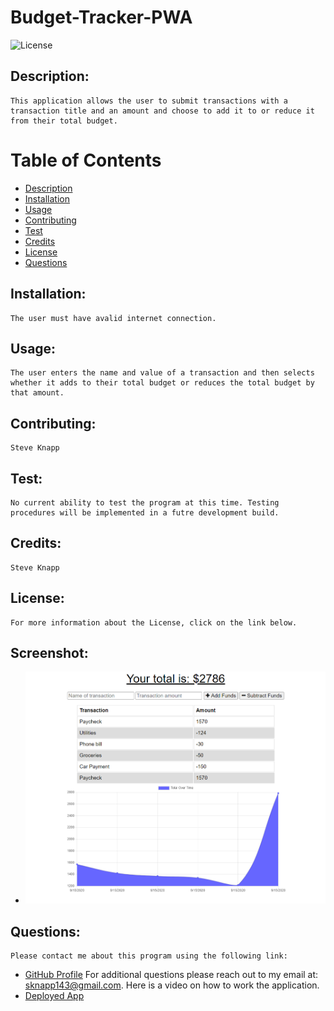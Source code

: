 
# Budget-Tracker-PWA
![License](https://img.shields.io/badge/License--blue.svg "License Badge")

## Description:
    This application allows the user to submit transactions with a transaction title and an amount and choose to add it to or reduce it from their total budget.

# Table of Contents

- [Description](#description)
- [Installation](#installation)
- [Usage](#usage) 
- [Contributing](#contributing)
- [Test](#test)
- [Credits](#credits)
- [License](#license) 
- [Questions](#questions)

## Installation:
    The user must have avalid internet connection.
## Usage:
    The user enters the name and value of a transaction and then selects whether it adds to their total budget or reduces the total budget by that amount.
## Contributing:
    Steve Knapp
## Test:
    No current ability to test the program at this time. Testing procedures will be implemented in a futre development build.
## Credits:
    Steve Knapp
## License:
    For more information about the License, click on the link below.
## Screenshot:
- ![Image](public/assets\images/Budget-Tracker-PWA.PNG)  
## Questions:
    Please contact me about this program using the following link: 
- [GitHub Profile](https://github.com/Stovencrantz)
For additional questions please reach out to my email at: sknapp143@gmail.com.
    Here is a video on how to work the application.
- [Deployed App](https://budget-tracker-pwa-sk.herokuapp.com/)
